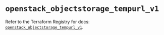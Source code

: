# `openstack_objectstorage_tempurl_v1`

Refer to the Terraform Registry for docs: [`openstack_objectstorage_tempurl_v1`](https://registry.terraform.io/providers/terraform-provider-openstack/openstack/1.54.1/docs/resources/objectstorage_tempurl_v1).
